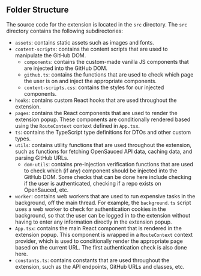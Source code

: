 ## Folder Structure

The source code for the extension is located in the `src` directory. The `src` directory contains the following subdirectories:

- `assets`: contains static assets such as images and fonts.
- `content-scripts`: contains the content scripts that are used to manipulate the GitHub DOM.
    - `components`: contains the custom-made vanilla JS components that are injected into the GitHub DOM.
    - `github.ts`: contains the functions that are used to check which page the user is on and inject the appropriate components.
    - `content-scripts.css`: contains the styles for our injected components.
- `hooks`: contains custom React hooks that are used throughout the extension.
- `pages`: contains the React components that are used to render the extension popup. These components are conditionally rendered based using the `RouteContext` context defined in `App.tsx`.
- `ts`: contains the TypeScript type definitions for DTOs and other custom types.
- `utils`: contains utility functions that are used throughout the extension, such as functions for fetching OpenSauced API data, caching data, and parsing GitHub URLs.
    - `dom-utils`: contains pre-injection verification functions that are used to check which (if any) component should be injected into the GitHub DOM. Some checks that can be done here include checking if the user is authenticated, checking if a repo exists on OpenSauced, etc.
- `worker`: contains web workers that are used to run expensive tasks in the background, off the main thread.
For example, the `background.ts` script uses a web worker to check for authentication cookies in the background, so that the user can be logged in to the extension without having to enter any information directly in the extension popup.
- `App.tsx`: contains the main React component that is rendered in the extension popup. This component is wrapped in a `RouteContext` context provider, which is used to conditionally render the appropriate page based on the current URL. The first authentication check is also done here.
- `constants.ts`: contains constants that are used throughout the extension, such as the API endpoints, GitHub URLs and classes, etc.

<!-- TODO: document why we need two content-scripts.css files here. -->